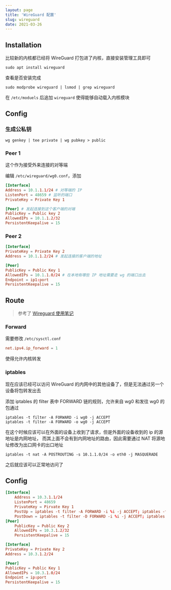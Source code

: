 ```yaml
---
layout: page
title: 'WireGuard 配置'
slug: wireguard
date: 2021-03-26
---
```


## Installation

比较新的内核都已经将 WireGuard 打包进了内核，直接安装管理工具即可

```shell
sudo apt install wireguard
```

查看是否安装完成

```
sudo modprobe wireguard | lsmod | grep wireguard
```

在 `/etc/moduels` 后追加 `wireguard` 使得能够自动载入内核模块

## Config

### 生成公私钥

```shell
wg genkey | tee private | wg pubkey > public
```

### Peer 1

这个作为接受外来连接的对等端

编辑 `/etc/wireguard/wg0.conf`，添加

```conf
[Interface]
Address = 10.1.1.1/24 # 对等端的 IP
ListenPort = 48659 # 监听的端口
PrivateKey = Private Key 1

[Peer] # 发起连接到这个客户端的对端
PublicKey = Public key 2
AllowedIPs = 10.1.1.2/32
PersistentKeepalive = 15
```

### Peer 2

```conf
[Interface]
PrivateKey = Private Key 2
Address = 10.1.1.2/24 # 发起连接的客户端的地址

[Peer]
PublicKey = Public Key 1
AllowedIPs = 10.1.1.0/24 # 在本地有哪些 IP 地址需要走 wg 的端口出去
Endpoint = ip1:port
PersistentKeepalive = 15
```

## Route

> 参考了 [Wireguard 使用笔记](https://gobomb.github.io/post/wireguard-notes/)

### Forward

需要修改 `/etc/sysctl.conf`

```conf
net.ipv4.ip_forward = 1
```

使得允许内核转发

### iptables

现在应该已经可以访问 WireGuard 的内网中的其他设备了，但是无法通过另一个设备将包转发出去

添加 iptables 的 filter 表中 FORWARD 链的规则，允许来自 wg0 和发往 wg0 的包通过

```shell
iptables -t filter -A FORWARD -i wg0 -j ACCEPT
iptables -t filter -A FORWARD -o wg0 -j ACCEPT
```

在这个时候应该可以在外面的设备上收到了请求，但是外面的设备收到的 ip 的源地址是内网地址，
而其上面不会有到内网地址的路由，因此需要通过 NAT 将源地址修改为出口网卡的出口地址

```shell
iptables -t nat -A POSTROUTING -s 10.1.1.0/24 -o eth0 -j MASQUERADE
```

之后就应该可以正常地访问了

## Config

```conf
[Interface]
    Address = 10.3.1.1/24
    ListenPort = 48659
    PrivateKey = Pirvate Key 1
    PostUp = iptables -t filter -A FORWARD -i %i -j ACCEPT; iptables -t filter -A FORWARD -o %i -j ACCEPT; iptables -t nat -A POSTROUTING -s 10.3.1.0/24 -o wlan0 -j MASQUERADE
    PostDown = iptables -t filter -D FORWARD -i %i -j ACCEPT; iptables -t filter -D FORWARD -o %i -j ACCEPT; iptables -t nat -D POSTROUTING -s 10.3.1.0/24 -o wlan0 -j MASQUERADE
[Peer]
    PublicKey = Public Key 2
    AllowedIPs = 10.3.1.2/32
    PersistentKeepalive = 15
```

```conf
[Interface]
PrivateKey = Private Key 2
Address = 10.3.1.2/24

[Peer]
PublicKey = Public Key 1
AllowedIPs = 10.3.1.0/24
Endpoint = ip:port
PersistentKeepalive = 15
```
